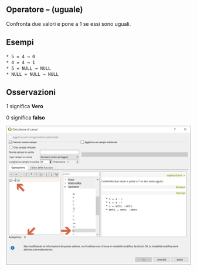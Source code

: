 ## Operatore `=` (uguale)

Confronta due valori e pone a 1 se essi sono uguali.

## Esempi
```
* 5 = 4 → 0
* 4 = 4 → 1
* 5 = NULL → NULL
* NULL = NULL → NULL
```

## Osservazioni

1 significa **Vero**

0 significa **falso**

<img src="/img/operatori/uguale1.png">